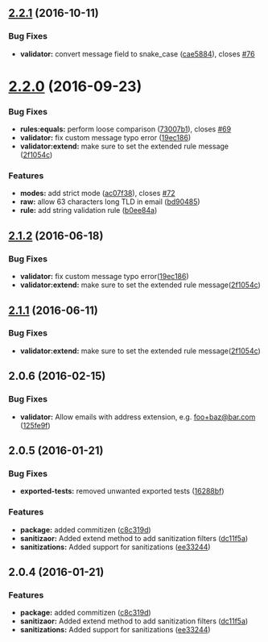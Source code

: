 <a name="2.2.1"></a>
## [2.2.1](https://github.com/poppinss/indicative/compare/v2.2.0...v2.2.1) (2016-10-11)


### Bug Fixes

* **validator:** convert message field to snake_case ([cae5884](https://github.com/poppinss/indicative/commit/cae5884)), closes [#76](https://github.com/poppinss/indicative/issues/76)



<a name="2.2.0"></a>
# [2.2.0](https://github.com/poppinss/indicative/compare/v2.1.0...v2.2.0) (2016-09-23)


### Bug Fixes

* **rules:equals:** perform loose comparison ([73007b1](https://github.com/poppinss/indicative/commit/73007b1)), closes [#69](https://github.com/poppinss/indicative/issues/69)
* **validator:** fix custom message typo error ([19ec186](https://github.com/poppinss/indicative/commit/19ec186))
* **validator:extend:** make sure to set the extended rule message ([2f1054c](https://github.com/poppinss/indicative/commit/2f1054c))


### Features

* **modes:** add strict mode ([ac07f38](https://github.com/poppinss/indicative/commit/ac07f38)), closes [#72](https://github.com/poppinss/indicative/issues/72)
* **raw:** allow 63 characters long TLD in email ([bd90485](https://github.com/poppinss/indicative/commit/bd90485))
* **rule:** add string validation rule ([b0ee84a](https://github.com/poppinss/indicative/commit/b0ee84a))



<a name="2.1.2"></a>
## [2.1.2](https://github.com/poppinss/indicative/compare/v2.1.0...v2.1.2) (2016-06-18)


### Bug Fixes

* **validator:** fix custom message typo error([19ec186](https://github.com/poppinss/indicative/commit/19ec186))
* **validator:extend:** make sure to set the extended rule message([2f1054c](https://github.com/poppinss/indicative/commit/2f1054c))



<a name="2.1.1"></a>
## [2.1.1](https://github.com/poppinss/indicative/compare/v2.1.0...v2.1.1) (2016-06-11)


### Bug Fixes

* **validator:extend:** make sure to set the extended rule message([2f1054c](https://github.com/poppinss/indicative/commit/2f1054c))


<a name="2.0.6"></a>
## 2.0.6 (2016-02-15)

### Bug Fixes
* **validator:** Allow emails with address extension, e.g. foo+baz@bar.com ([125fe9f](https://github.com/poppinss/indicative/commit/125fe9f))


<a name="2.0.5"></a>
## 2.0.5 (2016-01-21)


### Bug Fixes

* **exported-tests:** removed unwanted exported tests ([16288bf](https://github.com/poppinss/indicative/commit/16288bf))

### Features

* **package:** added commitizen ([c8c319d](https://github.com/poppinss/indicative/commit/c8c319d))
* **sanitizaor:** Added extend method to add sanitization filters ([dc11f5a](https://github.com/poppinss/indicative/commit/dc11f5a))
* **sanitizations:** Added support for sanitizations ([ee33244](https://github.com/poppinss/indicative/commit/ee33244))



<a name="2.0.4"></a>
## 2.0.4 (2016-01-21)


### Features

* **package:** added commitizen ([c8c319d](https://github.com/poppinss/indicative/commit/c8c319d))
* **sanitizaor:** Added extend method to add sanitization filters ([dc11f5a](https://github.com/poppinss/indicative/commit/dc11f5a))
* **sanitizations:** Added support for sanitizations ([ee33244](https://github.com/poppinss/indicative/commit/ee33244))



